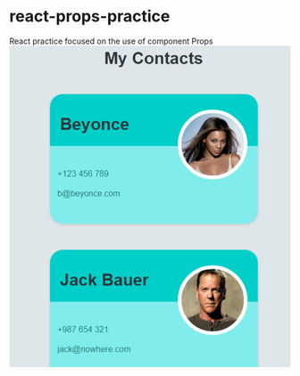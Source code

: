 # react-props-practice
React practice focused on the use of component Props 
![alt text](https://github.com/amandabrelaz/react-props-practice/blob/master/react-props-img.png)
